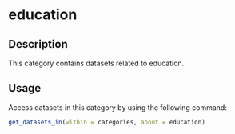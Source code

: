 
# education
## Description
This category contains datasets related to education.
## Usage
Access datasets in this category by using the following command:
```r
get_datasets_in(within = categories, about = education)
```
